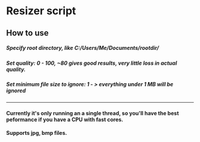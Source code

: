 # Resizer script

## How to use

##### Specify root directory, like C:/Users/Me/Documents/rootdir/

##### Set quality: 0 - 100, ~80 gives good results, very little loss in actual quality.

##### Set minimum file size to ignore: 1 - > everything under 1 MB will be ignored
---
#### Currently it's only running an a single thread, so you'll have the best peformance if you have a CPU with fast cores.

#### Supports jpg, bmp files.
